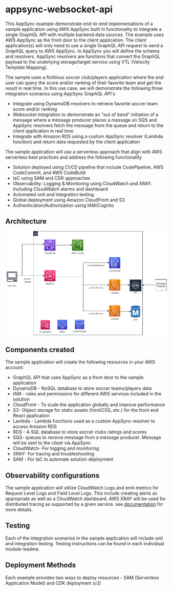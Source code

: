 # appsync-websocket-api

This AppSync example demonstrate end-to-end implementations of a sample application using AWS AppSync built in functionality to integrate a single GraphQL API with multiple backend data sources. The example uses AWS AppSync as the front door to the client application. The client application(s) will only need to use a single GraphQL API request to send a GraphQL query to AWS AppSync. In AppSync you will define the schema and resolvers. AppSync resolvers are functions that convert the GraphQL payload to the underlying storage/target service using VTL (Velocity Template Mapping). 

The sample uses a fictitious soccer club/players application where the end user can query the score and/or ranking of their favorite team and get the result in real time. In this use case, we will demonstrate the following three integration scenarios using AppSync GraphQL API's

 - Integrate using DynamoDB resolvers to retrieve favorite soccer team score and/or ranking
 - Websocket integration to demonstrate an "out of band" initiation of a message where a message producer places a message on SQS and AppSync resolvers fetch the message from the queue and return to the client application in real time
 - Integrate with Amazon RDS using a custom AppSync resolver (Lambda function) and return data requested by the client application
    
The sample application will use a serverless approach that align with AWS serverless best practices and address the following functionality
 - Solution deployed using CI/CD pipeline that include CodePipeline, AWS CodeCommit, and AWS CodeBuild
 - IaC using SAM and CDK approaches
 - Observability: Logging & Monitoring using CloudWatch and XRAY. Including CloudWatch alarms and dashboard
 - Automated unit and integration testing
 - Global deployment using Amazon CloudFront and S3
 - Authentication/Authorization using IAM/Cognito

## Architecture

![Architecture diagram](./assets/initial_architecture.png)

## Components created

The sample application will create the following resources in your AWS account: 
 - GraphQL API that uses AppSync as a front door to the sample application
 - DynamoDB - NoSQL database to store soccer teams/players data
 - IAM - roles and permissions for different AWS services included in the solution
 - CloudFront - To scale the application globally and improve performance
 - S3- Object storage for static assets (html/CSS, etc.) for the front end React application
 - Lambda - Lambda functions used as a custom AppSync resolver to access Amazon RDS
 - RDS - A SQL database to store soccer clubs ratings and scores
 - SQS- queues to receive message from a message producer. Message will be sent to the client via AppSync
 - CloudWatch- For logging and monitoring
 - XRAY- For tracing and troubleshooting
 - SAM - For IaC to automate solution deployment
    
## Observability configurations
The sample application will utilize CloudWatch Logs and emit metrics for Request Level Logs and Field Level Logs. This include creating alerts as appropriate as well as a CloudWatch dashboard. AWS XRAY will be used for distributed tracing as supported by a given service. see [documentation](https://docs.aws.amazon.com/appsync/latest/devguide/monitoring.html) for more details.

## Testing  
Each of the integration scenarios in the sample application will include unit and integration testing. Testing instructions can be found in each individual module readme.

## Deployment Methods
 Each example provides two ways to deploy resources - SAM (Serverless Application Model) and CDK deployment (v2)
 
